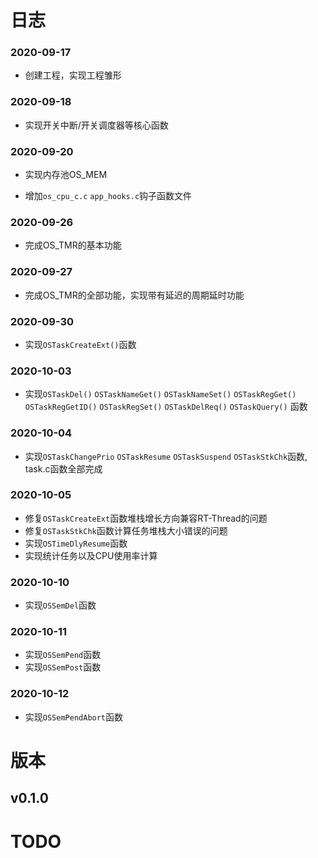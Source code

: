 # 日志

### 2020-09-17

- 创建工程，实现工程雏形


### 2020-09-18

- 实现开关中断/开关调度器等核心函数


### 2020-09-20

- 实现内存池OS_MEM

- 增加`os_cpu_c.c` `app_hooks.c`钩子函数文件

### 2020-09-26

- 完成OS_TMR的基本功能

### 2020-09-27

- 完成OS_TMR的全部功能，实现带有延迟的周期延时功能

### 2020-09-30

- 实现`OSTaskCreateExt()`函数

### 2020-10-03

- 实现`OSTaskDel()` `OSTaskNameGet()` `OSTaskNameSet()` `OSTaskRegGet()` `OSTaskRegGetID()` `OSTaskRegSet()` `OSTaskDelReq()` `OSTaskQuery()` 函数

### 2020-10-04

- 实现`OSTaskChangePrio` `OSTaskResume` `OSTaskSuspend` `OSTaskStkChk`函数, task.c函数全部完成

### 2020-10-05

- 修复`OSTaskCreateExt`函数堆栈增长方向兼容RT-Thread的问题
- 修复`OSTaskStkChk`函数计算任务堆栈大小错误的问题
- 实现`OSTimeDlyResume`函数
- 实现统计任务以及CPU使用率计算

### 2020-10-10

- 实现`OSSemDel`函数

### 2020-10-11

- 实现`OSSemPend`函数
- 实现`OSSemPost`函数

### 2020-10-12

- 实现`OSSemPendAbort`函数



# 版本

## v0.1.0





# TODO

